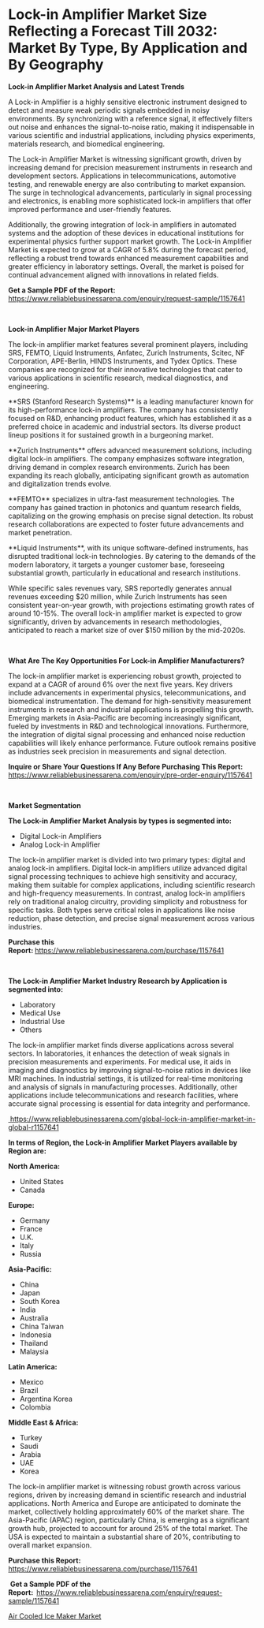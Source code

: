 <p><h1>Lock-in Amplifier Market Size Reflecting a Forecast Till 2032: Market By Type, By Application and By Geography</h1></p><p><strong>Lock-in Amplifier Market Analysis and Latest Trends</strong></p>
<p><p>A Lock-in Amplifier is a highly sensitive electronic instrument designed to detect and measure weak periodic signals embedded in noisy environments. By synchronizing with a reference signal, it effectively filters out noise and enhances the signal-to-noise ratio, making it indispensable in various scientific and industrial applications, including physics experiments, materials research, and biomedical engineering.</p><p>The Lock-in Amplifier Market is witnessing significant growth, driven by increasing demand for precision measurement instruments in research and development sectors. Applications in telecommunications, automotive testing, and renewable energy are also contributing to market expansion. The surge in technological advancements, particularly in signal processing and electronics, is enabling more sophisticated lock-in amplifiers that offer improved performance and user-friendly features.</p><p>Additionally, the growing integration of lock-in amplifiers in automated systems and the adoption of these devices in educational institutions for experimental physics further support market growth. The Lock-in Amplifier Market is expected to grow at a CAGR of 5.8% during the forecast period, reflecting a robust trend towards enhanced measurement capabilities and greater efficiency in laboratory settings. Overall, the market is poised for continual advancement aligned with innovations in related fields.</p></p>
<p><strong>Get a Sample PDF of the Report:&nbsp;</strong> <a href="https://www.reliablebusinessarena.com/enquiry/request-sample/1157641?utm_campaign=3138&utm_medium=2&utm_source=Github&utm_content=ia&utm_term=11042025&utm_id=lock-in-amplifier">https://www.reliablebusinessarena.com/enquiry/request-sample/1157641</a></p>
<p>&nbsp;</p>
<p><strong>Lock-in Amplifier Major Market Players</strong></p>
<p><p>The lock-in amplifier market features several prominent players, including SRS, FEMTO, Liquid Instruments, Anfatec, Zurich Instruments, Scitec, NF Corporation, APE-Berlin, HINDS Instruments, and Tydex Optics. These companies are recognized for their innovative technologies that cater to various applications in scientific research, medical diagnostics, and engineering.</p><p>**SRS (Stanford Research Systems)** is a leading manufacturer known for its high-performance lock-in amplifiers. The company has consistently focused on R&D, enhancing product features, which has established it as a preferred choice in academic and industrial sectors. Its diverse product lineup positions it for sustained growth in a burgeoning market.</p><p>**Zurich Instruments** offers advanced measurement solutions, including digital lock-in amplifiers. The company emphasizes software integration, driving demand in complex research environments. Zurich has been expanding its reach globally, anticipating significant growth as automation and digitalization trends evolve.</p><p>**FEMTO** specializes in ultra-fast measurement technologies. The company has gained traction in photonics and quantum research fields, capitalizing on the growing emphasis on precise signal detection. Its robust research collaborations are expected to foster future advancements and market penetration.</p><p>**Liquid Instruments**, with its unique software-defined instruments, has disrupted traditional lock-in technologies. By catering to the demands of the modern laboratory, it targets a younger customer base, foreseeing substantial growth, particularly in educational and research institutions.</p><p>While specific sales revenues vary, SRS reportedly generates annual revenues exceeding $20 million, while Zurich Instruments has seen consistent year-on-year growth, with projections estimating growth rates of around 10-15%. The overall lock-in amplifier market is expected to grow significantly, driven by advancements in research methodologies, anticipated to reach a market size of over $150 million by the mid-2020s.</p></p>
<p>&nbsp;</p>
<p><strong>What Are The Key Opportunities For Lock-in Amplifier Manufacturers?</strong></p>
<p><p>The lock-in amplifier market is experiencing robust growth, projected to expand at a CAGR of around 6% over the next five years. Key drivers include advancements in experimental physics, telecommunications, and biomedical instrumentation. The demand for high-sensitivity measurement instruments in research and industrial applications is propelling this growth. Emerging markets in Asia-Pacific are becoming increasingly significant, fueled by investments in R&D and technological innovations. Furthermore, the integration of digital signal processing and enhanced noise reduction capabilities will likely enhance performance. Future outlook remains positive as industries seek precision in measurements and signal detection.</p></p>
<p><strong>Inquire or Share Your Questions If Any Before Purchasing This Report:</strong> <a href="https://www.reliablebusinessarena.com/enquiry/pre-order-enquiry/1157641?utm_campaign=3138&utm_medium=2&utm_source=Github&utm_content=ia&utm_term=11042025&utm_id=lock-in-amplifier">https://www.reliablebusinessarena.com/enquiry/pre-order-enquiry/1157641</a></p>
<p>&nbsp;</p>
<p><strong>Market Segmentation</strong></p>
<p><strong>The Lock-in Amplifier Market Analysis by types is segmented into:</strong></p>
<p><ul><li>Digital Lock-in Amplifiers</li><li>Analog Lock-in Amplifier</li></ul></p>
<p><p>The lock-in amplifier market is divided into two primary types: digital and analog lock-in amplifiers. Digital lock-in amplifiers utilize advanced digital signal processing techniques to achieve high sensitivity and accuracy, making them suitable for complex applications, including scientific research and high-frequency measurements. In contrast, analog lock-in amplifiers rely on traditional analog circuitry, providing simplicity and robustness for specific tasks. Both types serve critical roles in applications like noise reduction, phase detection, and precise signal measurement across various industries.</p></p>
<p><strong>Purchase this Report:&nbsp;</strong><a href="https://www.reliablebusinessarena.com/purchase/1157641?utm_campaign=3138&utm_medium=2&utm_source=Github&utm_content=ia&utm_term=11042025&utm_id=lock-in-amplifier">https://www.reliablebusinessarena.com/purchase/1157641</a></p>
<p>&nbsp;</p>
<p><strong>The Lock-in Amplifier Market Industry Research by Application is segmented into:</strong></p>
<p><ul><li>Laboratory</li><li>Medical Use</li><li>Industrial Use</li><li>Others</li></ul></p>
<p><p>The lock-in amplifier market finds diverse applications across several sectors. In laboratories, it enhances the detection of weak signals in precision measurements and experiments. For medical use, it aids in imaging and diagnostics by improving signal-to-noise ratios in devices like MRI machines. In industrial settings, it is utilized for real-time monitoring and analysis of signals in manufacturing processes. Additionally, other applications include telecommunications and research facilities, where accurate signal processing is essential for data integrity and performance.</p></p>
<p><a href="https://www.reliablebusinessarena.com/global-lock-in-amplifier-market-in-global-r1157641?utm_campaign=3138&utm_medium=2&utm_source=Github&utm_content=ia&utm_term=11042025&utm_id=lock-in-amplifier">&nbsp;https://www.reliablebusinessarena.com/global-lock-in-amplifier-market-in-global-r1157641</a></p>
<p><strong>In terms of Region, the Lock-in Amplifier Market Players available by Region are:</strong></p>
<p>
    <p> <strong> North America: </strong>
        <ul>
            <li>United States</li>
            <li>Canada</li>
        </ul>
        </p> 
    <p> <strong> Europe: </strong>
        <ul>
            <li>Germany</li>
            <li>France</li>
            <li>U.K.</li>
            <li>Italy</li>
            <li>Russia</li>
        </ul>
        </p> 
    <p> <strong> Asia-Pacific: </strong>
        <ul>
            <li>China</li>
            <li>Japan</li>
            <li>South Korea</li>
            <li>India</li>
            <li>Australia</li>
            <li>China Taiwan</li>
            <li>Indonesia</li>
            <li>Thailand</li>
            <li>Malaysia</li>
        </ul>
        </p> 
    <p> <strong> Latin America: </strong>
        <ul>
            <li>Mexico</li>
            <li>Brazil</li>
            <li>Argentina Korea</li>
            <li>Colombia</li>
        </ul>
        </p> 
    <p> <strong> Middle East & Africa: </strong>
        <ul>
            <li>Turkey</li>
            <li>Saudi</li>
            <li>Arabia</li>
            <li>UAE</li>
            <li>Korea</li>
        </ul>
    </p>
    </p>
<p><p>The lock-in amplifier market is witnessing robust growth across various regions, driven by increasing demand in scientific research and industrial applications. North America and Europe are anticipated to dominate the market, collectively holding approximately 60% of the market share. The Asia-Pacific (APAC) region, particularly China, is emerging as a significant growth hub, projected to account for around 25% of the total market. The USA is expected to maintain a substantial share of 20%, contributing to overall market expansion.</p></p>
<p><strong>Purchase this Report: </strong><a href="https://www.reliablebusinessarena.com/purchase/1157641?utm_campaign=3138&utm_medium=2&utm_source=Github&utm_content=ia&utm_term=11042025&utm_id=lock-in-amplifier">https://www.reliablebusinessarena.com/purchase/1157641</a></p>
<p>&nbsp;<strong>Get a Sample PDF of the Report:&nbsp;&nbsp;</strong><a href="https://www.reliablebusinessarena.com/enquiry/request-sample/1157641?utm_campaign=3138&utm_medium=2&utm_source=Github&utm_content=ia&utm_term=11042025&utm_id=lock-in-amplifier">https://www.reliablebusinessarena.com/enquiry/request-sample/1157641</a></p>
<p><strong></strong></p>
<p><p><a href="https://github.com/pllahoithana9/Market-Research-Report-List-1/blob/main/air-cooled-ice-maker-market.md?utm_campaign=3138&utm_medium=2&utm_source=Github&utm_content=ia&utm_term=11042025&utm_id=lock-in-amplifier">Air Cooled Ice Maker Market</a></p></p>